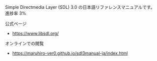 Simple Directmedia Layer (SDL) 3.0 の日本語リファレンスマニュアルです。 
進捗率 3%

公式ページ
* https://www.libsdl.org/

オンラインでの閲覧
* https://maruhiro-ver0.github.io/sdl3manual-ja/index.html
